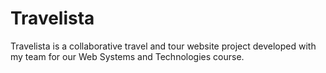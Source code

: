 # Travelista
Travelista is a collaborative travel and tour website project developed with my team for our Web Systems and Technologies course.
